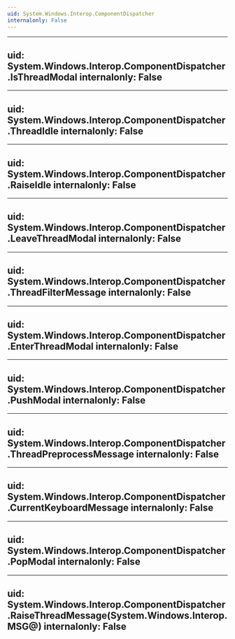 ```yaml
---
uid: System.Windows.Interop.ComponentDispatcher
internalonly: False
---
```


---
uid: System.Windows.Interop.ComponentDispatcher.IsThreadModal
internalonly: False
---

---
uid: System.Windows.Interop.ComponentDispatcher.ThreadIdle
internalonly: False
---

---
uid: System.Windows.Interop.ComponentDispatcher.RaiseIdle
internalonly: False
---

---
uid: System.Windows.Interop.ComponentDispatcher.LeaveThreadModal
internalonly: False
---

---
uid: System.Windows.Interop.ComponentDispatcher.ThreadFilterMessage
internalonly: False
---

---
uid: System.Windows.Interop.ComponentDispatcher.EnterThreadModal
internalonly: False
---

---
uid: System.Windows.Interop.ComponentDispatcher.PushModal
internalonly: False
---

---
uid: System.Windows.Interop.ComponentDispatcher.ThreadPreprocessMessage
internalonly: False
---

---
uid: System.Windows.Interop.ComponentDispatcher.CurrentKeyboardMessage
internalonly: False
---

---
uid: System.Windows.Interop.ComponentDispatcher.PopModal
internalonly: False
---

---
uid: System.Windows.Interop.ComponentDispatcher.RaiseThreadMessage(System.Windows.Interop.MSG@)
internalonly: False
---
